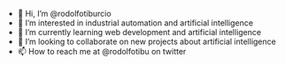 - 👋 Hi, I’m @rodolfotiburcio
- 👀 I’m interested in industrial automation and artificial intelligence
- 🌱 I’m currently learning web development and artificial intelligence
- 💞️ I’m looking to collaborate on new projects about artificial intelligence
- 📫 How to reach me at @rodolfotibu on twitter

<!---
rodolfotiburcio/rodolfotiburcio is a ✨ special ✨ repository because its `README.md` (this file) appears on your GitHub profile.
You can click the Preview link to take a look at your changes.
--->

